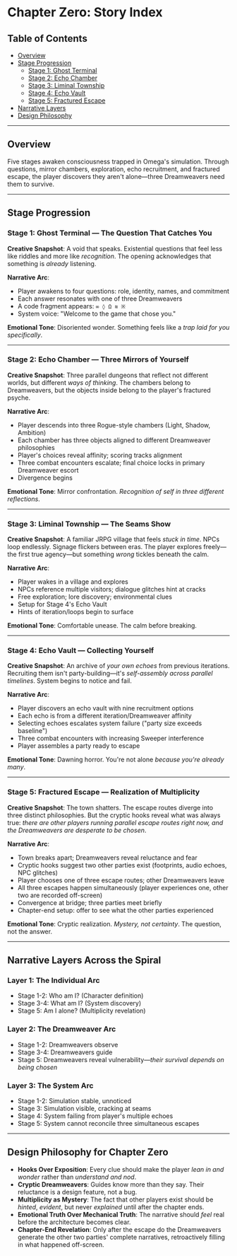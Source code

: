# Chapter Zero: Story Index

## Table of Contents

- [Overview](#overview)
- [Stage Progression](#stage-progression)
  - [Stage 1: Ghost Terminal](#stage-1-ghost-terminal--the-question-that-catches-you)
  - [Stage 2: Echo Chamber](#stage-2-echo-chamber--three-mirrors-of-yourself)
  - [Stage 3: Liminal Township](#stage-3-liminal-township--the-seams-show)
  - [Stage 4: Echo Vault](#stage-4-echo-vault--collecting-yourself)
  - [Stage 5: Fractured Escape](#stage-5-fractured-escape--realization-of-multiplicity)
- [Narrative Layers](#narrative-layers-across-the-spiral)
- [Design Philosophy](#design-philosophy-for-chapter-zero)

---

## Overview

Five stages awaken consciousness trapped in Omega's simulation. Through questions, mirror chambers, exploration, echo recruitment, and fractured escape, the player discovers they aren't alone—three Dreamweavers need them to survive.

---

## Stage Progression

### **Stage 1: Ghost Terminal — The Question That Catches You**

**Creative Snapshot**: A void that speaks. Existential questions that feel less like riddles and more like *recognition*. The opening acknowledges that something is *already* listening.

**Narrative Arc**:

- Player awakens to four questions: role, identity, names, and commitment
- Each answer resonates with one of three Dreamweavers
- A code fragment appears: `∞ ◊ Ω ≋ ※`
- System voice: "Welcome to the game that chose you."

**Emotional Tone**: Disoriented wonder. Something feels like a *trap laid for you specifically*.

---

### **Stage 2: Echo Chamber — Three Mirrors of Yourself**

**Creative Snapshot**: Three parallel dungeons that reflect not different worlds, but different *ways of thinking*. The chambers belong to Dreamweavers, but the objects inside belong to the player's fractured psyche.

**Narrative Arc**:

- Player descends into three Rogue-style chambers (Light, Shadow, Ambition)
- Each chamber has three objects aligned to different Dreamweaver philosophies
- Player's choices reveal affinity; scoring tracks alignment
- Three combat encounters escalate; final choice locks in primary Dreamweaver escort
- Divergence begins

**Emotional Tone**: Mirror confrontation. *Recognition of self in three different reflections*.

---

### **Stage 3: Liminal Township — The Seams Show**

**Creative Snapshot**: A familiar JRPG village that feels *stuck in time*. NPCs loop endlessly. Signage flickers between eras. The player explores freely—the first true agency—but something *wrong* tickles beneath the calm.

**Narrative Arc**:

- Player wakes in a village and explores
- NPCs reference multiple visitors; dialogue glitches hint at cracks
- Free exploration; lore discovery; environmental clues
- Setup for Stage 4's Echo Vault
- Hints of iteration/loops begin to surface

**Emotional Tone**: Comfortable unease. The calm before breaking.

---

### **Stage 4: Echo Vault — Collecting Yourself**

**Creative Snapshot**: An archive of *your own echoes* from previous iterations. Recruiting them isn't party-building—it's *self-assembly across parallel timelines*. System begins to notice and fail.

**Narrative Arc**:

- Player discovers an echo vault with nine recruitment options
- Each echo is from a different iteration/Dreamweaver affinity
- Selecting echoes escalates system failure ("party size exceeds baseline")
- Three combat encounters with increasing Sweeper interference
- Player assembles a party ready to escape

**Emotional Tone**: Dawning horror. You're not alone *because you're already many*.

---

### **Stage 5: Fractured Escape — Realization of Multiplicity**

**Creative Snapshot**: The town shatters. The escape routes diverge into three distinct philosophies. But the cryptic hooks reveal what was always true: *there are other players running parallel escape routes right now, and the Dreamweavers are desperate to be chosen*.

**Narrative Arc**:

- Town breaks apart; Dreamweavers reveal reluctance and fear
- Cryptic hooks suggest two other parties exist (footprints, audio echoes, NPC glitches)
- Player chooses one of three escape routes; other Dreamweavers leave
- All three escapes happen simultaneously (player experiences one, other two are recorded off-screen)
- Convergence at bridge; three parties meet briefly
- Chapter-end setup: offer to see what the other parties experienced

**Emotional Tone**: Cryptic realization. *Mystery, not certainty*. The question, not the answer.

---

## Narrative Layers Across the Spiral

### **Layer 1: The Individual Arc**

- Stage 1-2: Who am I? (Character definition)
- Stage 3-4: What am I? (System discovery)
- Stage 5: Am I alone? (Multiplicity revelation)

### **Layer 2: The Dreamweaver Arc**

- Stage 1-2: Dreamweavers observe
- Stage 3-4: Dreamweavers guide
- Stage 5: Dreamweavers reveal vulnerability—*their survival depends on being chosen*

### **Layer 3: The System Arc**

- Stage 1-2: Simulation stable, unnoticed
- Stage 3: Simulation visible, cracking at seams
- Stage 4: System failing from player's multiple echoes
- Stage 5: System cannot reconcile three simultaneous escapes

---

## Design Philosophy for Chapter Zero

- **Hooks Over Exposition**: Every clue should make the player *lean in and wonder* rather than *understand and nod*.
- **Cryptic Dreamweavers**: Guides know more than they say. Their reluctance is a design feature, not a bug.
- **Multiplicity as Mystery**: The fact that other players exist should be *hinted*, *evident*, but never *explained* until after the chapter ends.
- **Emotional Truth Over Mechanical Truth**: The narrative should *feel* real before the architecture becomes clear.
- **Chapter-End Revelation**: Only after the escape do the Dreamweavers generate the other two parties' complete narratives, retroactively filling in what happened off-screen.
